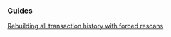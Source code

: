 ### Guides

[Rebuilding all transaction history with forced rescans](https://github.com/TheArcadiaGroup/firowallet/tree/master/docs/force_rescans.md)
